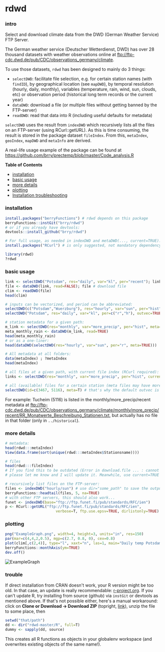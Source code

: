 # rdwd
### intro
Select and download climate data from the DWD (German Weather Service) FTP Server.

The German weather service (Deutscher Wetterdienst, DWD) has over 28 thousand
datasets with weather observations online at <ftp://ftp-cdc.dwd.de/pub/CDC/observations_germany/climate>.

To use those datasets, `rdwd` has been designed to mainly do 3 things:
* `selectDWD`: facilitate file selection, e.g. for certain station names (with `findID`), 
by geographical location (see `mapDWD`), by temporal resolution (hourly, daily, monthly), 
variables (temperature, rain, wind, sun, clouds, etc) or
observation period (historical long term records or the current year)
* `dataDWD`: download a file (or multiple files without getting banned by the FTP-server)
* `readDWD`: read that data into R (including useful defaults for metadata)

`selectDWD` uses the result from `indexDWD` which recursively lists all the files on an FTP-server (using RCurl::getURL).
As this is time consuming, the result is stored in the package dataset `fileIndex`.
From this, `metaIndex`, `geoIndex`, `mapDWD` and `metaInfo` are derived.

A real-life usage example of the package can be found at
https://github.com/brry/prectemp/blob/master/Code_analysis.R

**Table of Contents**
* [installation](#installation)
* [basic usage](#basic-usage)
* [more details](#more-details)
* [plotting](#plotting)
* [Installation troubleshooting](#trouble)

### installation

```R
install.packages("berryFunctions") # rdwd depends on this package
berryFunctions::instGit("brry/rdwd")
# or if you already have devtools:
devtools::install_github("brry/rdwd")

# For full usage, as needed in indexDWD and metaDWD(..., current=TRUE):
install.packages("RCurl") # is only suggested, not mandatory dependency

library(rdwd)
?rdwd
```

### basic usage

```R
link <- selectDWD("Potsdam", res="daily", var="kl", per="recent"); link
file <- dataDWD(link, read=FALSE); file # download file
clim <- readDWD(file)
head(clim)

# inputs can be vectorized, and period can be abbreviated:
selectDWD(c("Potsdam","Wuerzburg"), res="hourly", var="sun", per="hist")
selectDWD("Potsdam", res="daily", var="kl", per=c("r","h"), outvec=TRUE)

# station metadata for a given path:
m_link <- selectDWD(res="monthly", var="more_precip", per="hist", meta=TRUE); m_link
meta_monthly_rain <- dataDWD(m_link, read=TRUE)
head(meta_monthly_rain)
# or as a one-liner:
head(dataDWD(selectDWD(res="hourly", var="sun", per="r", meta=TRUE)))

# All metadata at all folders:
data(metaIndex) ; ?metaIndex
head(metaIndex)

# all files at a given path, with current file index (RCurl required):
links <- selectDWD(res="monthly", var="more_precip", per="hist", current=TRUE)

# all (available) files for a certain station (meta files may have more results):
selectDWD(id=c(3467, 5116), meta=T) # that's why the default outvec is FALSE
```
For example: Tucheim (5116) is listed in the monthly/more\_precip/recent metadata at
<ftp://ftp-cdc.dwd.de/pub/CDC/observations_germany/climate/monthly/more_precip/recent/RR_Monatwerte_Beschreibung_Stationen.txt>, but actually has no file in that folder (only in `../historical`).

### more details

```R
# metadata:
head(rdwd:::metaIndex)
View(data.frame(sort(unique(rdwd:::metaIndex$Stationsname))))

# files
head(rdwd:::fileIndex)
# If you find this to be outdated (Error in download.file ... : cannot open URL),
# please let me know and I will update it. Meanwhile, use current=TRUE in selectDWD

# recursively list files on the FTP-server:
files <- indexDWD("hourly/sun") # use dir="some_path" to save the output elsewhere
berryFunctions::headtail(files, 5, na=TRUE)
# with other FTP servers, this should also work...
funet <- indexDWD(base="ftp://ftp.funet.fi/pub/standards/RFC/ien")
p <- RCurl::getURL("ftp://ftp.funet.fi/pub/standards/RFC/ien",
                       verbose=T, ftp.use.epsv=TRUE, dirlistonly=TRUE)
```
### plotting

```R
png("ExampleGraph.png", width=4, height=3, units="in", res=150)
par(mar=c(4,4,2,0.5), mgp=c(2.7, 0.8, 0), cex=0.8)
plot(clim[,c(2,4)], type="l", xaxt="n", las=1, main="Daily temp Potsdam")
berryFunctions::monthAxis(ym=TRUE)
dev.off()
```
![ExampleGraph](https://github.com/brry/rdwd/blob/master/ExampleGraph.png)

### trouble

If direct installation from CRAN doesn't work, your R version might be too old. In that case, an update is really recommendable: [r-project.org](https://www.r-project.org/). If you can't update R, try installing from source (github) via `instGit` or devtools as mentioned above. If that's not possible either, here's a manual workaround:
click on **Clone or Download -> Download ZIP** (topright, [link](https://github.com/brry/rdwd/archive/master.zip)), unzip the file to some place, then
```R
setwd("that/path")
dd <- dir("rdwd-master/R", full=T)
dummy <- sapply(dd, source)
```
This creates all R functions as objects in your globalenv workspace (and overwrites existing objects of the same name!).

